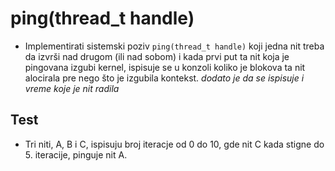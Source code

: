 # ping(thread_t handle)

* Implementirati sistemski poziv `ping(thread_t handle)` koji jedna nit treba da izvrši nad drugom (ili nad sobom) i kada prvi put ta nit koja je pingovana izgubi kernel, ispisuje se u konzoli koliko je blokova ta nit alocirala pre nego što je izgubila kontekst.
 *dodato je da se ispisuje i vreme koje je nit radila*

## Test

* Tri niti, A, B i C, ispisuju broj iteracje od 0 do 10, gde nit C kada stigne do 5. iteracije, pinguje nit A.
